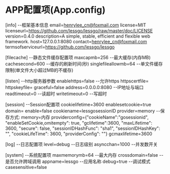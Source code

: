 # APP配置项(App.config)

[info] --框架基本信息
email=henrylee_cn@foxmail.com
license=MIT
licenseurl=https://github.com/lessgo/lessgo/raw/master/doc/LICENSE
version=0.4.0
description=A simple, stable, efficient and flexible web framework.
host=127.0.0.1:8080
contact=henrylee_cn@foxmail.com
termsofserviceurl=https://github.com/lessgo/lessgo

[filecache] --静态文件缓存配置项
maxcapmb=256 --最大缓存(内存MB)
cachesecond=600 --缓存的刷新时间(秒)
singlefileallowmb=64 --单文件缓存限制(单文件大小超过MB的不缓存)

[listen] --http服务器参数
enablehttps=false --允许https
httpscertfile=
httpskeyfile=
graceful=false
address=0.0.0.0:8080 --IP地址与端口
readtimeout=0 --读超时
writetimeout=0 --写超时

[session] --Session配置项
cookielifetime=3600
enablesetcookie=true
domain=
enable=false
cookiename=lessgosessionID
provider=memory --保存方式: memory=内存
providerconfig={"cookieName":"gosessionid", "enableSetCookie,omitempty": true, "gclifetime":3600, "maxLifetime": 3600, "secure": false, "sessionIDHashFunc": "sha1", "sessionIDHashKey": "", "cookieLifeTime": 3600, "providerConfig": ""}
gcmaxlifetime=3600

[log] --日志配置项
level=debug --日志级别
asyncchan=1000 --并发数开关

[system] --系统配置项
maxmemorymb=64  --最大内存
crossdomain=false --是否允许跨域调用
appname=lessgo   --应用名称
debug=true --调试模式
casesensitive=false  
